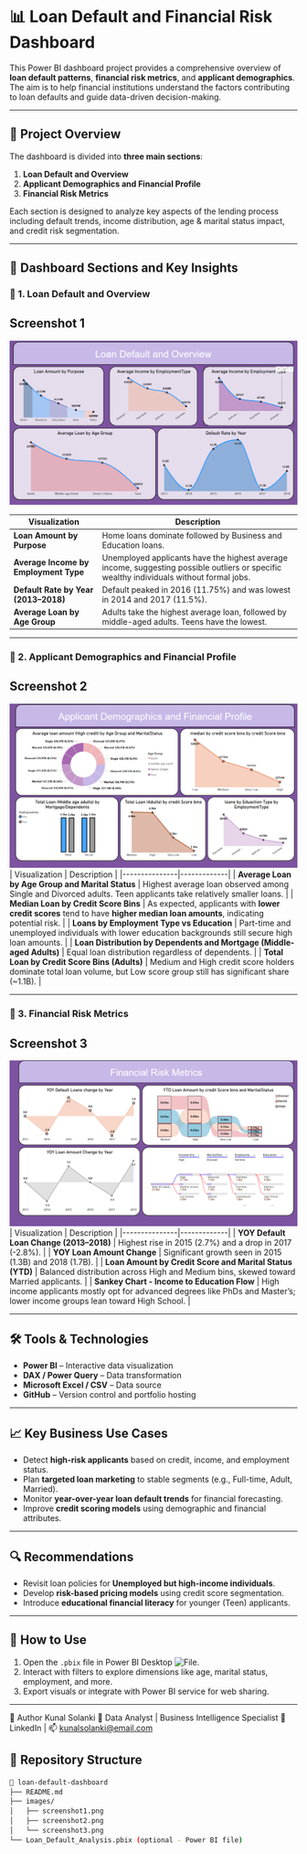 # 📊 Loan Default and Financial Risk Dashboard

This Power BI dashboard project provides a comprehensive overview of **loan default patterns**, **financial risk metrics**, and **applicant demographics**. The aim is to help financial institutions understand the factors contributing to loan defaults and guide data-driven decision-making.

---

## 📌 Project Overview

The dashboard is divided into **three main sections**:

1. **Loan Default and Overview**
2. **Applicant Demographics and Financial Profile**
3. **Financial Risk Metrics**

Each section is designed to analyze key aspects of the lending process including default trends, income distribution, age & marital status impact, and credit risk segmentation.

---

## 📁 Dashboard Sections and Key Insights

### 🔹 1. Loan Default and Overview
## Screenshot 1
![screenshot1](https://github.com/kunal1300/Loan/blob/a1ade15f484bd098603553880e49b279acc0ae0f/Screenshot%201.png)

 
| Visualization | Description |
|---------------|-------------|
| **Loan Amount by Purpose** | Home loans dominate followed by Business and Education loans. |
| **Average Income by Employment Type** | Unemployed applicants have the highest average income, suggesting possible outliers or specific wealthy individuals without formal jobs. |
| **Default Rate by Year (2013–2018)** | Default peaked in 2016 (11.75%) and was lowest in 2014 and 2017 (11.5%). |
| **Average Loan by Age Group** | Adults take the highest average loan, followed by middle-aged adults. Teens have the lowest. |

---

### 🔹 2. Applicant Demographics and Financial Profile
## Screenshot 2
![screenshot2](https://github.com/kunal1300/Loan/blob/a1ade15f484bd098603553880e49b279acc0ae0f/Screenshot%202.png)
| Visualization | Description |
|---------------|-------------|
| **Average Loan by Age Group and Marital Status** | Highest average loan observed among Single and Divorced adults. Teen applicants take relatively smaller loans. |
| **Median Loan by Credit Score Bins** | As expected, applicants with **lower credit scores** tend to have **higher median loan amounts**, indicating potential risk. |
| **Loans by Employment Type vs Education** | Part-time and unemployed individuals with lower education backgrounds still secure high loan amounts. |
| **Loan Distribution by Dependents and Mortgage (Middle-aged Adults)** | Equal loan distribution regardless of dependents. |
| **Total Loan by Credit Score Bins (Adults)** | Medium and High credit score holders dominate total loan volume, but Low score group still has significant share (~1.1B). |

---

### 🔹 3. Financial Risk Metrics
## Screenshot 3
![screenshot3](https://github.com/kunal1300/Loan/blob/a1ade15f484bd098603553880e49b279acc0ae0f/Screenshot%203.png)
| Visualization | Description |
|---------------|-------------|
| **YOY Default Loan Change (2013–2018)** | Highest rise in 2015 (2.7%) and a drop in 2017 (-2.8%). |
| **YOY Loan Amount Change** | Significant growth seen in 2015 (1.3B) and 2018 (1.7B). |
| **Loan Amount by Credit Score and Marital Status (YTD)** | Balanced distribution across High and Medium bins, skewed toward Married applicants. |
| **Sankey Chart - Income to Education Flow** | High income applicants mostly opt for advanced degrees like PhDs and Master’s; lower income groups lean toward High School. |

---

## 🛠️ Tools & Technologies

- **Power BI** – Interactive data visualization
- **DAX / Power Query** – Data transformation
- **Microsoft Excel / CSV** – Data source
- **GitHub** – Version control and portfolio hosting

---

## 📈 Key Business Use Cases

- Detect **high-risk applicants** based on credit, income, and employment status.
- Plan **targeted loan marketing** to stable segments (e.g., Full-time, Adult, Married).
- Monitor **year-over-year loan default trends** for financial forecasting.
- Improve **credit scoring models** using demographic and financial attributes.

---

## 🔍 Recommendations

- Revisit loan policies for **Unemployed but high-income individuals**.
- Develop **risk-based pricing models** using credit score segmentation.
- Introduce **educational financial literacy** for younger (Teen) applicants.

---

## 📎 How to Use

1. Open the `.pbix` file in Power BI Desktop ![File](https://github.com/kunal1300/Loan/blob/a0875ba7deefa4799542705566e45622ad094eaf/Loan.pbix).
2. Interact with filters to explore dimensions like age, marital status, employment, and more.
3. Export visuals or integrate with Power BI service for web sharing.

---
📍 Author
Kunal Solanki
📌 Data Analyst | Business Intelligence Specialist
🔗 LinkedIn | 📫 kunalsolanki@email.com

## 📂 Repository Structure

```bash
📁 loan-default-dashboard
├── README.md
├── images/
│   ├── screenshot1.png
│   ├── screenshot2.png
│   └── screenshot3.png
└── Loan_Default_Analysis.pbix (optional - Power BI file)


